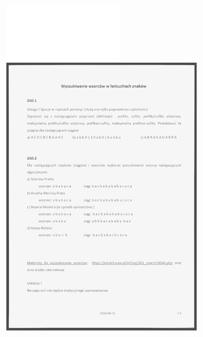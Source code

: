![](/Notatki/Semestr%204/Algorytmy%20i%20złożoność%20obliczeniowa/Ćwiczenia/Ćwiczenie%2012/azo_cw_wzorce.pdf)
![](/Notatki/Semestr%204/Algorytmy%20i%20złożoność%20obliczeniowa/Ćwiczenia/Ćwiczenie%2012/Drawing%202024-06-13%2009.11.27.excalidraw.svg)